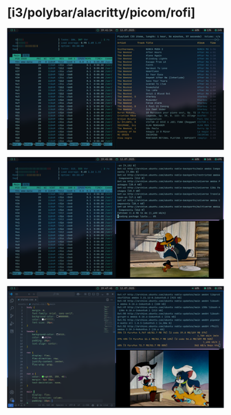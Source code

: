 
# [i3/polybar/alacritty/picom/rofi]




![Screenshot](setup/1.png)

![Screenshot](setup/2.png)

![Screenshot](setup/3.png)

